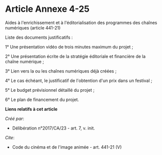 # Article Annexe 4-25

Aides à l'enrichissement et à l'éditorialisation des programmes des chaînes numériques (article 441-21) 

Liste des documents justificatifs : 

1° Une présentation vidéo de trois minutes maximum du projet ; 

2° Une présentation écrite de la stratégie éditoriale et financière de la chaîne numérique ; 

3° Lien vers la ou les chaînes numériques déjà créées ; 

4° Le cas échéant, le justificatif de l'obtention d'un prix dans un festival ; 

5° Le budget prévisionnel détaillé du projet ; 

6° Le plan de financement du projet.

**Liens relatifs à cet article**

_Créé par_:

  - Délibération n°2017/CA/23 - art. 7, v. init.

_Cite_:

  - Code du cinéma et de l'image animée - art. 441-21 (V)
